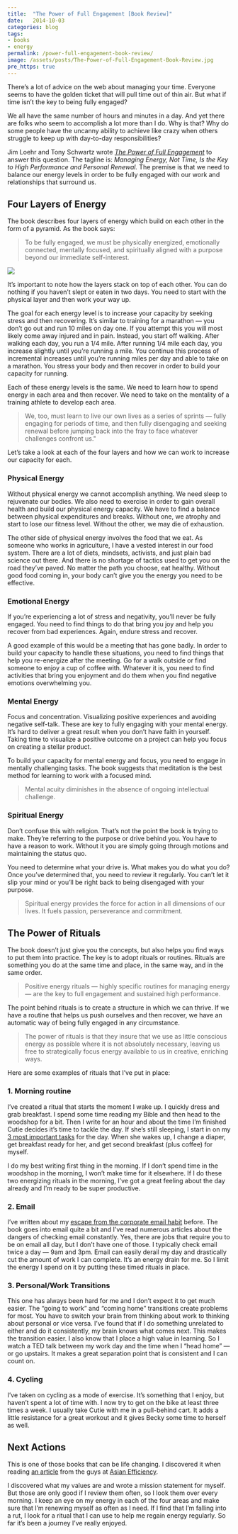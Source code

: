 ```yaml
---
title:  "The Power of Full Engagement [Book Review]"
date:   2014-10-03
categories: blog
tags:
- books
- energy
permalink: /power-full-engagement-book-review/
image: /assets/posts/The-Power-of-Full-Engagement-Book-Review.jpg
pre_https: true
---
```


There’s a lot of advice on the web about managing your time. Everyone seems to have the golden ticket that will pull time out of thin air. But what if time isn’t the key to being fully engaged?

<!--more-->

We all have the same number of hours and minutes in a day. And yet there are folks who seem to accomplish a lot more than I do. Why is that? Why do some people have the uncanny ability to achieve like crazy when others struggle to keep up with day-to-day responsibilities?

Jim Loehr and Tony Schwartz wrote _[The Power of Full Engagement](http://www.amazon.com/The-Power-Full-Engagement-Performance/dp/0743226755)_ to answer this question. The tagline is: _Managing Energy, Not Time, Is the Key to High Performance and Personal Renewal._ The premise is that we need to balance our energy levels in order to be fully engaged with our work and relationships that surround us.

## Four Layers of Energy

The book describes four layers of energy which build on each other in the form of a pyramid. As the book says:

> To be fully engaged, we must be physically energized, emotionally connected, mentally focused, and spiritually aligned with a purpose beyond our immediate self-interest.

<img class="center-image" src="/assets/posts_extra/Energy-Pyramid.png" />

It’s important to note how the layers stack on top of each other. You can do nothing if you haven’t slept or eaten in two days. You need to start with the physical layer and then work your way up.

The goal for each energy level is to increase your capacity by seeking stress and then recovering. It’s similar to training for a marathon — you don’t go out and run 10 miles on day one. If you attempt this you will most likely come away injured and in pain. Instead, you start off walking. After walking each day, you run a 1/4 mile. After running 1/4 mile each day, you increase slightly until you’re running a mile. You continue this process of incremental increases until you’re running miles per day and able to take on a marathon. You stress your body and then recover in order to build your capacity for running.

Each of these energy levels is the same. We need to learn how to spend energy in each area and then recover. We need to take on the mentality of a training athlete to develop each area.

> We, too, must learn to live our own lives as a series of sprints — fully engaging for periods of time, and then fully disengaging and seeking renewal before jumping back into the fray to face whatever challenges confront us."

Let’s take a look at each of the four layers and how we can work to increase our capacity for each.

### Physical Energy

Without physical energy we cannot accomplish anything. We need sleep to rejuvenate our bodies. We also need to exercise in order to gain overall health and build our physical energy capacity. We have to find a balance between physical expenditures and breaks. Without one, we atrophy and start to lose our fitness level. Without the other, we may die of exhaustion.

The other side of physical energy involves the food that we eat. As someone who works in agriculture, I have a vested interest in our food system. There are a lot of diets, mindsets, activists, and just plain bad science out there. And there is no shortage of tactics used to get you on the road they’ve paved. No matter the path you choose, eat healthy. Without good food coming in, your body can’t give you the energy you need to be effective.

### Emotional Energy

If you’re experiencing a lot of stress and negativity, you’ll never be fully engaged. You need to find things to do that bring you joy and help you recover from bad experiences. Again, endure stress and recover.

A good example of this would be a meeting that has gone badly. In order to build your capacity to handle these situations, you need to find things that help you re-energize after the meeting. Go for a walk outside or find someone to enjoy a cup of coffee with. Whatever it is, you need to find activities that bring you enjoyment and do them when you find negative emotions overwhelming you.

### Mental Energy

Focus and concentration. Visualizing positive experiences and avoiding negative self-talk. These are key to fully engaging with your mental energy. It’s hard to deliver a great result when you don’t have faith in yourself. Taking time to visualize a positive outcome on a project can help you focus on creating a stellar product.

To build your capacity for mental energy and focus, you need to engage in mentally challenging tasks. The book suggests that meditation is the best method for learning to work with a focused mind.

> Mental acuity diminishes in the absence of ongoing intellectual challenge.

### Spiritual Energy

Don’t confuse this with religion. That’s not the point the book is trying to make. They’re referring to the purpose or drive behind you. You have to have a reason to work. Without it you are simply going through motions and maintaining the status quo.

You need to determine what your drive is. What makes you do what you do? Once you’ve determined that, you need to review it regularly. You can’t let it slip your mind or you’ll be right back to being disengaged with your purpose.

> Spiritual energy provides the force for action in all dimensions of our lives. It fuels passion, perseverance and commitment.

## The Power of Rituals

The book doesn’t just give you the concepts, but also helps you find ways to put them into practice. The key is to adopt rituals or routines. Rituals are something you do at the same time and place, in the same way, and in the same order.

> Positive energy rituals — highly specific routines for managing energy — are the key to full engagement and sustained high performance.

The point behind rituals is to create a structure in which we can thrive. If we have a routine that helps us push ourselves and then recover, we have an automatic way of being fully engaged in any circumstance.

> The power of rituals is that they insure that we use as little conscious energy as possible where it is not absolutely necessary, leaving us free to strategically focus energy available to us in creative, enriching ways.

Here are some examples of rituals that I’ve put in place:

### 1\. Morning routine

I’ve created a ritual that starts the moment I wake up. I quickly dress and grab breakfast. I spend some time reading my Bible and then head to the woodshop for a bit. Then I write for an hour and about the time I’m finished Cutie decides it’s time to tackle the day. If she’s still sleeping, I start in on my [3 most important tasks](http://joebuhlig.com/choosing-3-important-tasks-day/) for the day. When she wakes up, I change a diaper, get breakfast ready for her, and get second breakfast (plus coffee) for myself.

I do my best writing first thing in the morning. If I don’t spend time in the woodshop in the morning, I won’t make time for it elsewhere. If I do these two energizing rituals in the morning, I’ve got a great feeling about the day already and I’m ready to be super productive.

### 2\. Email

I’ve written about my [escape from the corporate email habit](http://joebuhlig.com/escaping-corporate-email-habit/) before. The book goes into email quite a bit and I’ve read numerous articles about the dangers of checking email constantly. Yes, there are jobs that require you to be on email all day, but I don’t have one of those. I typically check email twice a day — 9am and 3pm. Email can easily derail my day and drastically cut the amount of work I can complete. It’s an energy drain for me. So I limit the energy I spend on it by putting these timed rituals in place.

### 3\. Personal/Work Transitions

This one has always been hard for me and I don’t expect it to get much easier. The “going to work” and “coming home” transitions create problems for most. You have to switch your brain from thinking about work to thinking about personal or vice versa. I’ve found that if I do something unrelated to either and do it consistently, my brain knows what comes next. This makes the transition easier. I also know that I place a high value in learning. So I watch a TED talk between my work day and the time when I “head home” — or go upstairs. It makes a great separation point that is consistent and I can count on.

### 4\. Cycling

I’ve taken on cycling as a mode of exercise. It’s something that I enjoy, but haven’t spent a lot of time with. I now try to get on the bike at least three times a week. I usually take Cutie with me in a pull-behind cart. It adds a little resistance for a great workout and it gives Becky some time to herself as well.

## Next Actions

This is one of those books that can be life changing. I discovered it when reading [an article](http://www.asianefficiency.com/health/energy-management-for-optimal-productivity/) from the guys at [Asian Efficiency](http://www.asianefficiency.com/).

I discovered what my values are and wrote a mission statement for myself. But those are only good if I review them often, so I look them over every morning. I keep an eye on my energy in each of the four areas and make sure that I’m renewing myself as often as I need. If I find that I’m falling into a rut, I look for a ritual that I can use to help me regain energy regularly. So far it’s been a journey I’ve really enjoyed.